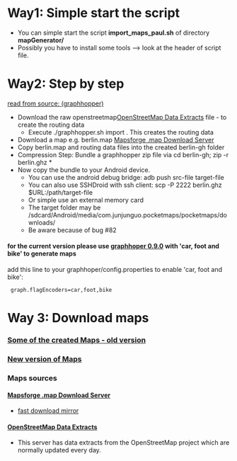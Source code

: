 # Way1: Simple start the script

- You can simple start the script **import_maps_paul.sh** of directory **mapGenerator/**
- Possibly you have to install some tools --> look at the header of script file.

# Way2: Step by step

[read from source: (graphhopper)](https://github.com/graphhopper/graphhopper/blob/master/docs/android/index.md)

- Download the raw openstreetmap[OpenStreetMap Data Extracts](http://download.geofabrik.de/) file - to create the routing data
    - Execute ./graphhopper.sh import <your-osm-file>. This creates the routing data
- Download a map e.g. berlin.map [Mapsforge .map Download Server](http://download.mapsforge.org/)
- Copy berlin.map and routing data files into the created berlin-gh folder
- Compression Step: Bundle a graphhopper zip file via cd berlin-gh; zip -r berlin.ghz *
- Now copy the bundle to your Android device.
    - You can use the android debug bridge: adb push src-file target-file
    - You can also use SSHDroid with ssh client: scp -P 2222 berlin.ghz $URL:/path/target-file
    - Or simple use an external memory card
    - The target folder may be /sdcard/Android/media/com.junjunguo.pocketmaps/pocketmaps/downloads/
    - Be aware because of bug #82

#### for the current version please use [graphhoper 0.9.0](https://github.com/graphhopper/graphhopper/tree/0.9) with 'car, foot and bike' to generate maps

add this line to your graphhoper/config.properties to enable 'car, foot and bike':

```
 graph.flagEncoders=car,foot,bike
```

# Way 3: Download maps

### [Some of the created Maps - old version](http://folk.ntnu.no/junjung/pocketmaps/maps/)

### [New version of Maps](http://vsrv15044.customer.xenway.de/maps/)

### Maps sources
#### [Mapsforge .map Download Server](http://download.mapsforge.org/)
- [fast download mirror](http://ftp-stud.hs-esslingen.de/pub/Mirrors/download.mapsforge.org/maps/)

#### [OpenStreetMap Data Extracts](http://download.geofabrik.de/)
- This server has data extracts from the OpenStreetMap project which are normally updated every day.


